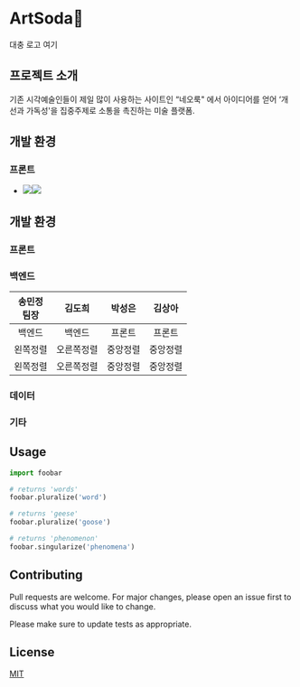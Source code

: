 # ArtSoda🎨
대충 로고 여기
## 프로젝트 소개
기존 시각예술인들이 제일 많이 사용하는 사이트인 “네오룩" 에서 아이디어를 얻어 ‘개선과 가독성'을 집중주제로 소통을 촉진하는 미술 플랫폼.

## 개발 환경
### 프론트
- <img src="https://img.shields.io/badge/Visual Studio-#007ACC?style=for-the-badge&logo=visualstudiocode&logoColor=white"><img src="https://img.shields.io/badge/Adobe Photoshop-#31A8FF?style=for-the-badge&logo=adobephotoshop&logoColor=white">
## 개발 환경
### 프론트
### 백엔드
|**송민정**<br>팀장|**김도희**|**박성은**|**김상아**|
|:---:|:---:|:---:|:---:|
|백엔드|백엔드|프론트|프론트|
|왼쪽정렬|오른쪽정렬|중앙정렬|중앙정렬|
|왼쪽정렬|오른쪽정렬|중앙정렬|중앙정렬|

### 데이터
### 기타
## Usage

```python
import foobar

# returns 'words'
foobar.pluralize('word')

# returns 'geese'
foobar.pluralize('goose')

# returns 'phenomenon'
foobar.singularize('phenomena')
```

## Contributing

Pull requests are welcome. For major changes, please open an issue first
to discuss what you would like to change.

Please make sure to update tests as appropriate.

## License

[MIT](https://choosealicense.com/licenses/mit/)
